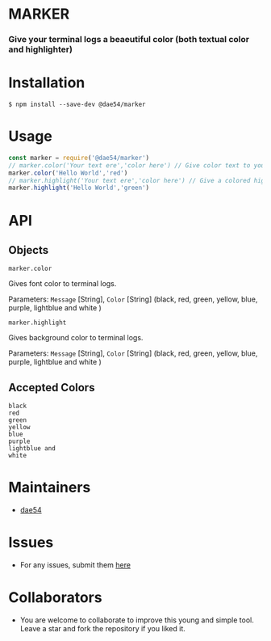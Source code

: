 # MARKER
### Give your terminal logs a beaeutiful color (both textual color and highlighter)

# Installation
    $ npm install --save-dev @dae54/marker

# Usage

```javascript
const marker = require('@dae54/marker')
// marker.color('Your text ere','color here') // Give color text to your terminal logs
marker.color('Hello World','red')
// marker.highlight('Your text ere','color here') // Give a colored highlight to your terminal logs
marker.highlight('Hello World','green') 
```

# API

## Objects
`marker.color` 

Gives font color to terminal logs. 

Parameters: `Message` [String], `Color` [String] (black, red, green, yellow, blue, purple, lightblue and white )

`marker.highlight` 

Gives background color to terminal logs. 

Parameters: `Message` [String], `Color` [String] (black, red, green, yellow, blue, purple, lightblue and white )

## Accepted Colors 
    black
    red
    green
    yellow  
    blue
    purple
    lightblue and
    white

# Maintainers
 - [dae54](https://github.com/dae54)



# Issues
- For any issues, submit them [here](https://github.com/dae54/marker/issues)


# Collaborators
- You are welcome to collaborate to improve this young and simple tool. Leave a star and fork the repository if you  liked it.